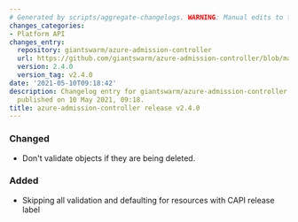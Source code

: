 ```yaml
---
# Generated by scripts/aggregate-changelogs. WARNING: Manual edits to this files will be overwritten.
changes_categories:
- Platform API
changes_entry:
  repository: giantswarm/azure-admission-controller
  url: https://github.com/giantswarm/azure-admission-controller/blob/master/CHANGELOG.md#240---2021-05-10
  version: 2.4.0
  version_tag: v2.4.0
date: '2021-05-10T09:18:42'
description: Changelog entry for giantswarm/azure-admission-controller version 2.4.0,
  published on 10 May 2021, 09:18.
title: azure-admission-controller release v2.4.0
---
```


### Changed
- Don't validate objects if they are being deleted.
### Added
- Skipping all validation and defaulting for resources with CAPI release label
